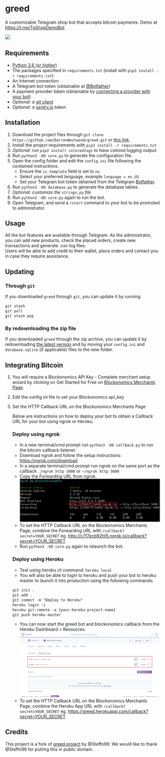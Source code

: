 # greed

A customizable Telegram shop bot that accepts bitcoin payments. Demo at https://t.me/TgShopDemoBot

![](https://img.shields.io/badge/version-beta-blue.svg)

## Requirements

* [Python 3.6 (or higher)](https://www.python.org/)
* The packages specified in `requirements.txt` (install with `pip3 install -r requirements.txt`)
* An Internet connection
* A Telegram bot token (obtainable at [@Botfather](https://t.me/Botfather))
* A payment provider token (obtainable by [connecting a provider with your bot](https://t.me/Botfather))
* _Optional: a [git client](https://git-scm.com/)_
* _Optional: a [sentry.io](https://sentry.io) token_

## Installation

1. Download the project files through `git clone https://github.com/DarrenWestwood/greed.git` or [this link](https://github.com/DarrenWestwood/greed/archive/master.zip).
2. Install the project requirements with `pip3 install -r requirements.txt`
3. _Optional: run `pip3 install coloredlogs` to have colored logging output._
3. Run `python3 -OO core.py` to generate the configuration file.
4. Open the config folder and edit the `config.ini` file following the contained instructions.  
   - Ensure the `is_template` field is set to `no`.
   - Select your preferred language, example `language = en_US`.
   - Set your Telegram bot token obtained from the Telegram [Botfather](https://t.me/Botfather).
5. Run `python3 -OO database.py` to generate the database tables. 
6. _Optional: customize the `strings.py` file_
7. Run `python3 -OO core.py` again to run the bot.
8. Open Telegram, and send a `/start` command to your bot to be promoted to administrator.

## Usage

All the bot features are available through Telegram.
As the administrator, you can add new products, check the placed orders, create new transactions and generate .csv log files.  
Users will be able to add credit to their wallet, place orders and contact you in case they require assistance.

## Updating

### Through `git`

If you downloaded `greed` through `git`, you can update it by running:

```
git stash
git pull
git stash pop
```

### By redownloading the zip file

If you downloaded `greed` through the zip archive, you can update it by redownloading [the latest version](https://github.com/DarrenWestwood/greed/archive/master.zip) and by moving your `config.ini` and `database.sqlite` (if applicable) files to the new folder.

## Integrating Bitcoin

1. You will require a Blockonomics API Key - Complete merchant setup wizard by clicking on Get Started for Free on [Blockonomics Merchants Page](https://www.blockonomics.co/merchants#/).

2. Edit the config.ini file to set your Blockonomics api_key 

3. Set the HTTP Callback URL on the Blockonomics Merchants Page

	Below are instructions on how to deploy your bot to obtain a Callback URL for your bot using ngrok or Heroku.

	### Deploy using ngrok
	* In a new terminal/cmd prompt run `python3 -OO callback.py` to run the bitcoin callback listener.
	* Download ngrok and follow the setup instructions: https://ngrok.com/download
	* In a separate terminal/cmd prompt run ngrok on the same port as the callback `./ngrok http 5000` or `~/ngrok http 5000`
	* Copy the Forwarding URL from ngrok.
	![](assets/images/ngrok.png) 
	* To set the HTTP Callback URL on the Blockonomics Merchants Page, combine the Forwarding URL with `/callback?secret=YOUR_SECRET` 
	   eg.  http://c7f7ecb92ht5.ngrok.io/callback?secret=YOUR_SECRET
	* Run `python3 -OO core.py` again to relaunch the bot.

	### Deploy using Heroku
	* Test using heroku cli command: `heroku local`
	* You will also be able to login to heroku and push your bot to heroku master to launch it into production using the following commands:
	```
	git init .
	git add .
	git commit -m "Deploy to Heroku"
	heroku login -i
	heroku git:remote -a {your-heroku-project-name}
	git push heroku master
	```
	* You can now start the greed bot and blockonomics callback from the Heroku Dashboard > Resources.
	![](assets/images/heroku.png) 
	* To set the HTTP Callback URL on the Blockonomics Merchants Page, combine the Heroku App URL with `/callback?secret=YOUR_SECRET`
		eg. https://greed.herokuapp.com/callback?secret=YOUR_SECRET

## Credits
This project is a fork of [greed project](https://github.com/Steffo99/greed) by @Steffo99. We would like to thank @Steffo99 for putting this in public domain. 
